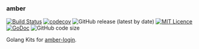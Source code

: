 ### amber

[![Build Status](https://travis-ci.org/CharLemAznable/amber.svg?branch=master)](https://travis-ci.org/CharLemAznable/amber)
[![codecov](https://codecov.io/gh/CharLemAznable/amber/branch/master/graph/badge.svg)](https://codecov.io/gh/CharLemAznable/amber)
![GitHub release (latest by date)](https://img.shields.io/github/v/release/CharLemAznable/amber)
[![MIT Licence](https://badges.frapsoft.com/os/mit/mit.svg?v=103)](https://opensource.org/licenses/mit-license.php)
[![GoDoc](https://godoc.org/github.com/CharLemAznable/amber?status.svg)](https://godoc.org/github.com/CharLemAznable/amber)
![GitHub code size](https://img.shields.io/github/languages/code-size/CharLemAznable/amber)

Golang Kits for [amber-login](https://github.com/CharLemAznable/amber-login).

